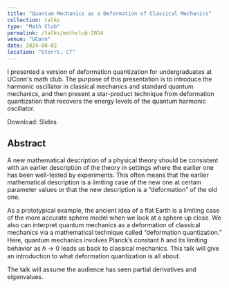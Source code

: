 ```yaml
---
title: "Quantum Mechanics as a Deformation of Classical Mechanics"
collection: talks
type: "Math Club"
permalink: /talks/mathclub-2024
venue: "UConn"
date: 2024-08-02
location: "Storrs, CT"
---
```


I presented a version of deformation quantization for undergraduates at UConn's math club. The purpose of this presentation is to introduce the harmonic oscillator in classical mechanics and standard quantum mechanics, and then present a star-product technique from deformation quantization that recovers the energy levels of the quantum harmonic oscillator.

Download: Slides

Abstract
------
A new mathematical description of a physical theory should be consistent with an earlier description of the theory in settings where the earlier one has been well-tested by experiments. This often means that the earlier mathematical description is a limiting case of the new one at certain parameter values or that the new description is a “deformation” of the old one.

As a prototypical example, the ancient idea of a flat Earth is a limiting case of the  more accurate sphere model when we look at a sphere up close. We also can interpret quantum mechanics as a deformation of classical mechanics via a mathematical technique called “deformation quantization.” Here, quantum mechanics involves Planck’s constant $\hbar$ and its limiting behavior as $\hbar \to 0$ leads us back to classical mechanics. This talk will give an introduction to what deformation quantization is all about.

The talk will assume the audience has seen partial derivatives and eigenvalues.
